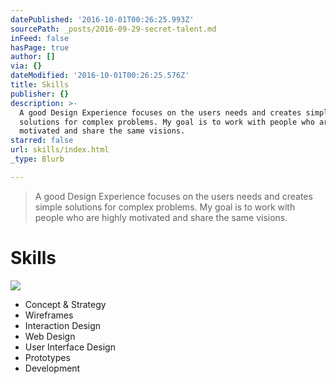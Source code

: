 ```yaml
---
datePublished: '2016-10-01T00:26:25.993Z'
sourcePath: _posts/2016-09-29-secret-talent.md
inFeed: false
hasPage: true
author: []
via: {}
dateModified: '2016-10-01T00:26:25.576Z'
title: Skills
publisher: {}
description: >-
  A good Design Experience focuses on the users needs and creates simple
  solutions for complex problems. My goal is to work with people who are highly
  motivated and share the same visions.
starred: false
url: skills/index.html
_type: Blurb

---
```

> A good Design Experience focuses on the users needs and creates simple solutions for complex problems. My goal is to work with people who are highly motivated and share the same visions.

# Skills
![](https://the-grid-user-content.s3-us-west-2.amazonaws.com/e0f5bc2f-c8ac-43f9-89da-1bee531c2d4b.gif)

* Concept & Strategy
* Wireframes
* Interaction Design
* Web Design
* User Interface Design
* Prototypes
* Development